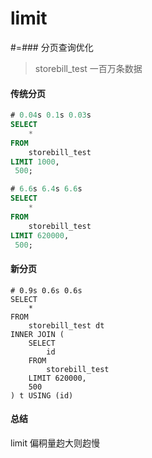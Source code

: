 # limit
#=### 分页查询优化
> storebill_test 一百万条数据

#### 传统分页

```sql
# 0.04s 0.1s 0.03s
SELECT
	*
FROM
	storebill_test
LIMIT 1000,
 500;
```
``` sql
# 6.6s 6.4s 6.6s 
SELECT
	*
FROM
	storebill_test
LIMIT 620000,
 500;
```

#### 新分页
```
# 0.9s 0.6s 0.6s
SELECT
	*
FROM
	storebill_test dt
INNER JOIN (
	SELECT
		id
	FROM
		storebill_test
	LIMIT 620000,
	500
) t USING (id)
```

#### 总结
limit 偏秱量赹大则赹慢